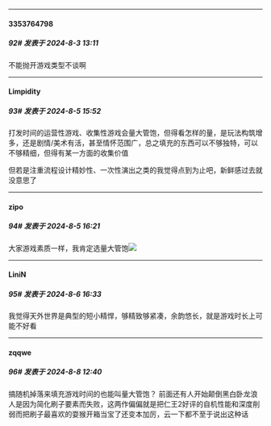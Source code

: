 ﻿
*****

####  3353764798  
##### 92#       发表于 2024-8-3 13:11

不能抛开游戏类型不谈啊


*****

####  Limpidity  
##### 93#       发表于 2024-8-5 15:52

打发时间的运营性游戏、收集性游戏会量大管饱，但得看怎样的量，是玩法构筑增多，还是剧情/美术有活，甚至情怀范围广，总之填充的东西可以不够独特，可以不够精细，但得有某一方面的收集价值

但若是注重流程设计精妙性、一次性演出之类的我觉得点到为止吧，新鲜感过去就没意思了


*****

####  zipo  
##### 94#       发表于 2024-8-5 16:21

大家游戏素质一样，我肯定选量大管饱<img src="https://static.saraba1st.com/image/smiley/face2017/004.gif" referrerpolicy="no-referrer">


*****

####  LiniN  
##### 95#       发表于 2024-8-6 16:33

我觉得天外世界是典型的短小精悍，够精致够紧凑，余韵悠长，就是游戏时长上可能不好看


*****

####  zqqwe  
##### 96#       发表于 2024-8-8 12:40

搞随机掉落来填充游戏时间的也能叫量大管饱？
前面还有人开始颠倒黑白卧龙浪人是因为简化刷子要素而失败，这两作偏偏就是把仁王2好评的自机性能和深度削弱而把刷子最喜欢的耍猴开箱当宝了还变本加厉，云一下都不至于说出这种话

